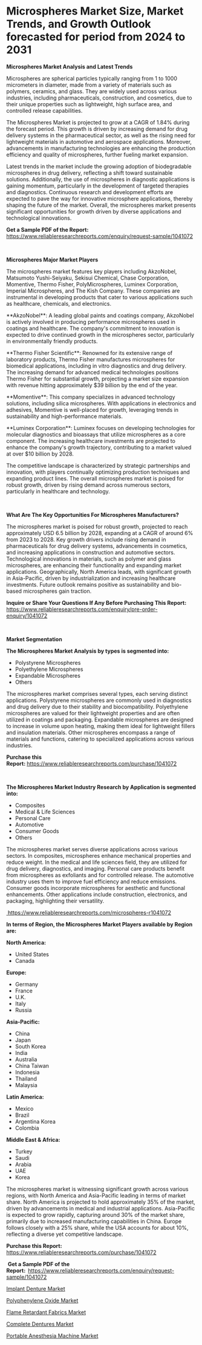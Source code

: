 <p><h1>Microspheres Market Size, Market Trends, and Growth Outlook forecasted for period from 2024 to 2031</h1></p><p><strong>Microspheres Market Analysis and Latest Trends</strong></p>
<p><p>Microspheres are spherical particles typically ranging from 1 to 1000 micrometers in diameter, made from a variety of materials such as polymers, ceramics, and glass. They are widely used across various industries, including pharmaceuticals, construction, and cosmetics, due to their unique properties such as lightweight, high surface area, and controlled release capabilities.</p><p>The Microspheres Market is projected to grow at a CAGR of 1.84% during the forecast period. This growth is driven by increasing demand for drug delivery systems in the pharmaceutical sector, as well as the rising need for lightweight materials in automotive and aerospace applications. Moreover, advancements in manufacturing technologies are enhancing the production efficiency and quality of microspheres, further fueling market expansion.</p><p>Latest trends in the market include the growing adoption of biodegradable microspheres in drug delivery, reflecting a shift toward sustainable solutions. Additionally, the use of microspheres in diagnostic applications is gaining momentum, particularly in the development of targeted therapies and diagnostics. Continuous research and development efforts are expected to pave the way for innovative microsphere applications, thereby shaping the future of the market. Overall, the microspheres market presents significant opportunities for growth driven by diverse applications and technological innovations.</p></p>
<p><strong>Get a Sample PDF of the Report:&nbsp;</strong> <a href="https://www.reliableresearchreports.com/enquiry/request-sample/1041072?utm_campaign=24&utm_medium=2&utm_source=Github&utm_content=ia&utm_term=04112024&utm_id=microspheres">https://www.reliableresearchreports.com/enquiry/request-sample/1041072</a></p>
<p>&nbsp;</p>
<p><strong>Microspheres Major Market Players</strong></p>
<p><p>The microspheres market features key players including AkzoNobel, Matsumoto Yushi-Seiyaku, Sekisui Chemical, Chase Corporation, Momentive, Thermo Fisher, PolyMicrospheres, Luminex Corporation, Imperial Microspheres, and The Kish Company. These companies are instrumental in developing products that cater to various applications such as healthcare, chemicals, and electronics.</p><p>**AkzoNobel**: A leading global paints and coatings company, AkzoNobel is actively involved in producing performance microspheres used in coatings and healthcare. The company's commitment to innovation is expected to drive continued growth in the microspheres sector, particularly in environmentally friendly products.</p><p>**Thermo Fisher Scientific**: Renowned for its extensive range of laboratory products, Thermo Fisher manufactures microspheres for biomedical applications, including in vitro diagnostics and drug delivery. The increasing demand for advanced medical technologies positions Thermo Fisher for substantial growth, projecting a market size expansion with revenue hitting approximately $39 billion by the end of the year.</p><p>**Momentive**: This company specializes in advanced technology solutions, including silica microspheres. With applications in electronics and adhesives, Momentive is well-placed for growth, leveraging trends in sustainability and high-performance materials.</p><p>**Luminex Corporation**: Luminex focuses on developing technologies for molecular diagnostics and bioassays that utilize microspheres as a core component. The increasing healthcare investments are projected to enhance the company's growth trajectory, contributing to a market valued at over $10 billion by 2028.</p><p>The competitive landscape is characterized by strategic partnerships and innovation, with players continually optimizing production techniques and expanding product lines. The overall microspheres market is poised for robust growth, driven by rising demand across numerous sectors, particularly in healthcare and technology.</p></p>
<p>&nbsp;</p>
<p><strong>What Are The Key Opportunities For Microspheres Manufacturers?</strong></p>
<p><p>The microspheres market is poised for robust growth, projected to reach approximately USD 6.5 billion by 2028, expanding at a CAGR of around 6% from 2023 to 2028. Key growth drivers include rising demand in pharmaceuticals for drug delivery systems, advancements in cosmetics, and increasing applications in construction and automotive sectors. Technological innovations in materials, such as polymer and glass microspheres, are enhancing their functionality and expanding market applications. Geographically, North America leads, with significant growth in Asia-Pacific, driven by industrialization and increasing healthcare investments. Future outlook remains positive as sustainability and bio-based microspheres gain traction.</p></p>
<p><strong>Inquire or Share Your Questions If Any Before Purchasing This Report:</strong> <a href="https://www.reliableresearchreports.com/enquiry/pre-order-enquiry/1041072?utm_campaign=24&utm_medium=2&utm_source=Github&utm_content=ia&utm_term=04112024&utm_id=microspheres">https://www.reliableresearchreports.com/enquiry/pre-order-enquiry/1041072</a></p>
<p>&nbsp;</p>
<p><strong>Market Segmentation</strong></p>
<p><strong>The Microspheres Market Analysis by types is segmented into:</strong></p>
<p><ul><li>Polystyrene Microspheres</li><li>Polyethylene Microspheres</li><li>Expandable Microspheres</li><li>Others</li></ul></p>
<p><p>The microspheres market comprises several types, each serving distinct applications. Polystyrene microspheres are commonly used in diagnostics and drug delivery due to their stability and biocompatibility. Polyethylene microspheres are valued for their lightweight properties and are often utilized in coatings and packaging. Expandable microspheres are designed to increase in volume upon heating, making them ideal for lightweight fillers and insulation materials. Other microspheres encompass a range of materials and functions, catering to specialized applications across various industries.</p></p>
<p><strong>Purchase this Report:&nbsp;</strong><a href="https://www.reliableresearchreports.com/purchase/1041072?utm_campaign=24&utm_medium=2&utm_source=Github&utm_content=ia&utm_term=04112024&utm_id=microspheres">https://www.reliableresearchreports.com/purchase/1041072</a></p>
<p>&nbsp;</p>
<p><strong>The Microspheres Market Industry Research by Application is segmented into:</strong></p>
<p><ul><li>Composites</li><li>Medical & Life Sciences</li><li>Personal Care</li><li>Automotive</li><li>Consumer Goods</li><li>Others</li></ul></p>
<p><p>The microspheres market serves diverse applications across various sectors. In composites, microspheres enhance mechanical properties and reduce weight. In the medical and life sciences field, they are utilized for drug delivery, diagnostics, and imaging. Personal care products benefit from microspheres as exfoliants and for controlled release. The automotive industry uses them to improve fuel efficiency and reduce emissions. Consumer goods incorporate microspheres for aesthetic and functional enhancements. Other applications include construction, electronics, and packaging, highlighting their versatility.</p></p>
<p><a href="https://www.reliableresearchreports.com/microspheres-r1041072?utm_campaign=24&utm_medium=2&utm_source=Github&utm_content=ia&utm_term=04112024&utm_id=microspheres">&nbsp;https://www.reliableresearchreports.com/microspheres-r1041072</a></p>
<p><strong>In terms of Region, the Microspheres Market Players available by Region are:</strong></p>
<p>
    <p> <strong> North America: </strong>
        <ul>
            <li>United States</li>
            <li>Canada</li>
        </ul>
        </p> 
    <p> <strong> Europe: </strong>
        <ul>
            <li>Germany</li>
            <li>France</li>
            <li>U.K.</li>
            <li>Italy</li>
            <li>Russia</li>
        </ul>
        </p> 
    <p> <strong> Asia-Pacific: </strong>
        <ul>
            <li>China</li>
            <li>Japan</li>
            <li>South Korea</li>
            <li>India</li>
            <li>Australia</li>
            <li>China Taiwan</li>
            <li>Indonesia</li>
            <li>Thailand</li>
            <li>Malaysia</li>
        </ul>
        </p> 
    <p> <strong> Latin America: </strong>
        <ul>
            <li>Mexico</li>
            <li>Brazil</li>
            <li>Argentina Korea</li>
            <li>Colombia</li>
        </ul>
        </p> 
    <p> <strong> Middle East & Africa: </strong>
        <ul>
            <li>Turkey</li>
            <li>Saudi</li>
            <li>Arabia</li>
            <li>UAE</li>
            <li>Korea</li>
        </ul>
    </p>
    </p>
<p><p>The microspheres market is witnessing significant growth across various regions, with North America and Asia-Pacific leading in terms of market share. North America is projected to hold approximately 35% of the market, driven by advancements in medical and industrial applications. Asia-Pacific is expected to grow rapidly, capturing around 30% of the market share, primarily due to increased manufacturing capabilities in China. Europe follows closely with a 25% share, while the USA accounts for about 10%, reflecting a diverse yet competitive landscape.</p></p>
<p><strong>Purchase this Report: </strong><a href="https://www.reliableresearchreports.com/purchase/1041072?utm_campaign=24&utm_medium=2&utm_source=Github&utm_content=ia&utm_term=04112024&utm_id=microspheres">https://www.reliableresearchreports.com/purchase/1041072</a></p>
<p>&nbsp;<strong>Get a Sample PDF of the Report:&nbsp;&nbsp;</strong><a href="https://www.reliableresearchreports.com/enquiry/request-sample/1041072?utm_campaign=24&utm_medium=2&utm_source=Github&utm_content=ia&utm_term=04112024&utm_id=microspheres">https://www.reliableresearchreports.com/enquiry/request-sample/1041072</a></p>
<p><strong></strong></p>
<p><p><a href="https://issuu.com/reportprime-2/docs/implant-denture-market-size-2030.pp_23965afacbe4a5?utm_campaign=24&utm_medium=2&utm_source=Github&utm_content=ia&utm_term=04112024&utm_id=microspheres">Implant Denture Market</a></p><p><a href="https://github.com/inouyeaowaugh3/Market-Research-Report-List-1/blob/main/polyphenylene-oxide-market.md?utm_campaign=24&utm_medium=2&utm_source=Github&utm_content=ia&utm_term=04112024&utm_id=microspheres">Polyphenylene Oxide Market</a></p><p><a href="https://github.com/c0mxahyman/Market-Research-Report-List-1/blob/main/flame-retardant-fabrics-market.md?utm_campaign=24&utm_medium=2&utm_source=Github&utm_content=ia&utm_term=04112024&utm_id=microspheres">Flame Retardant Fabrics Market</a></p><p><a href="https://issuu.com/reportprime-2/docs/complete-dentures-market-size-2030._6afbeb001f8f44?utm_campaign=24&utm_medium=2&utm_source=Github&utm_content=ia&utm_term=04112024&utm_id=microspheres">Complete Dentures Market</a></p><p><a href="https://issuu.com/reportprime-2/docs/portable-anesthesia-machine-market-_22bc2660c23333?utm_campaign=24&utm_medium=2&utm_source=Github&utm_content=ia&utm_term=04112024&utm_id=microspheres">Portable Anesthesia Machine Market</a></p></p>